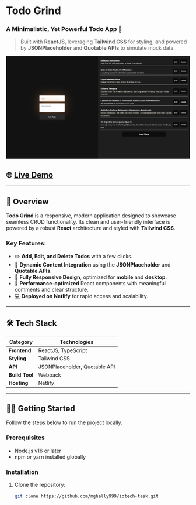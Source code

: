 # Todo Grind

### A Minimalistic, Yet Powerful Todo App 🌟

> Built with **ReactJS**, leveraging **Tailwind CSS** for styling, and powered by **JSONPlaceholder** and **Quotable APIs** to simulate mock data.

![Todo Grind Screenshot](./public/app-screenshot.png)

## 🌐 [Live Demo](https://todogrind.netlify.app/)

---

## 📖 Overview

**Todo Grind** is a responsive, modern application designed to showcase seamless CRUD functionality. Its clean and user-friendly interface is powered by a robust **React** architecture and styled with **Tailwind CSS**.

### **Key Features:**

- ✏️ **Add, Edit, and Delete Todos** with a few clicks.
- 📜 **Dynamic Content Integration** using the **JSONPlaceholder** and **Quotable APIs**.
- 📱 **Fully Responsive Design**, optimized for **mobile** and **desktop**.
- 🚀 **Performance-optimized** React components with meaningful comments and clear structure.
- 💻 **Deployed on Netlify** for rapid access and scalability.

---

## **🛠️ Tech Stack**

| **Category**   | **Technologies**              |
| -------------- | ----------------------------- |
| **Frontend**   | ReactJS, TypeScript           |
| **Styling**    | Tailwind CSS                  |
| **API**        | JSONPlaceholder, Quotable API |
| **Build Tool** | Webpack                       |
| **Hosting**    | Netlify                       |

---

## 🧑‍💻 **Getting Started**

Follow the steps below to run the project locally.

### **Prerequisites**

- Node.js v16 or later
- npm or yarn installed globally

### **Installation**

1. Clone the repository:
   ```bash
   git clone https://github.com/mghally999/iotech-task.git
   ```
